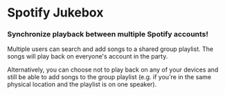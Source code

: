 # Spotify Jukebox

### Synchronize playback between multiple Spotify accounts!

Multiple users can search and add songs to a shared group playlist. The songs will play back on everyone's account in the party.

Alternatively, you can choose not to play back on any of your devices and still be able to add songs to the group playlist (e.g. if you're in the same physical location and the playlist is on one speaker).
